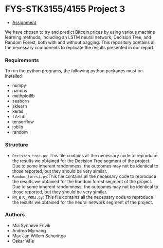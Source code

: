 # FYS-STK3155/4155 Project 3

- [Assignment](https://github.com/CompPhysics/MachineLearning/blob/master/doc/Projects/2023/Project3/pdf/Project3.pdf)

We have chosen to try and predict Bitcoin prices by using various machine learning methods, including an LSTM neural network, Decision Tree, and Random Forest, both with and without bagging. This repository contains all the necessary components to replicate the results presented in our report.

### Requirements
To run the python programs, the following python packages must be installed
- numpy
- pandas
- mathplotlib
- seaborn
- sklearn
- keras
- TA-Lib
- tensorflow
- joblib
- random

### Structure
- `Decision_tree.py`: This file contains all the necessary code to reproduce the results we obtained for the Decision Tree segment of the project. Due to some inherent randomness, the outcomes may not be identical to those reported, but they should be very similar.
- `Random_forest.py`:This file contains all the necessary code to reproduce the results we obtained for the Random forest segment of the project. Due to some inherent randomness, the outcomes may not be identical to those reported, but they should be very similar.
- `NN_BTC_PROJ.py`: This file contains all the necessary code to reproduce the results we obtained for the neural network segment of the project. 

### Authors
- Mia Synnøve Frivik
- Andrea Myrvang
- Max Jan Willem Schuringa
- Oskar Våle
